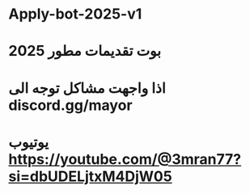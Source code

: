 # Apply-bot-2025-v1
# بوت تقديمات مطور 2025
# اذا واجهت مشاكل توجه الى discord.gg/mayor
# يوتيوب https://youtube.com/@3mran77?si=dbUDELjtxM4DjW05
